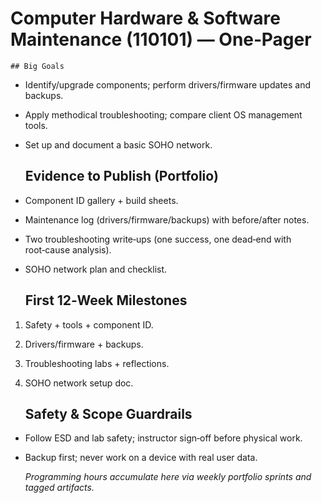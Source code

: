 # Computer Hardware & Software Maintenance (110101) — One‑Pager

    ## Big Goals

- Identify/upgrade components; perform drivers/firmware updates and backups.
- Apply methodical troubleshooting; compare client OS management tools.
- Set up and document a basic SOHO network.


    ## Evidence to Publish (Portfolio)

- Component ID gallery + build sheets.
- Maintenance log (drivers/firmware/backups) with before/after notes.
- Two troubleshooting write‑ups (one success, one dead‑end with root‑cause analysis).
- SOHO network plan and checklist.


    ## First 12‑Week Milestones

1) Safety + tools + component ID.  
2) Drivers/firmware + backups.  
3) Troubleshooting labs + reflections.  
4) SOHO network setup doc.


    ## Safety & Scope Guardrails

- Follow ESD and lab safety; instructor sign‑off before physical work.
- Backup first; never work on a device with real user data.


    _Programming hours accumulate here via weekly portfolio sprints and tagged artifacts._
